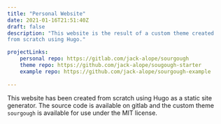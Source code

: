 ```yaml
---
title: "Personal Website"
date: 2021-01-16T21:51:40Z
draft: false
description: "This website is the result of a custom theme created
from scratch using Hugo."

projectLinks:
    personal repo: https://gitlab.com/jack-alope/sourgough
    theme repo: https://github.com/jack-alope/sougough-starter
    example repo: https://github.com/jack-alope/sourgough-example
    
---
```


This website has been created from scratch using Hugo as a static site
generator. The source code is available on gitlab and the custom theme
`sourgough` is available for use under the MIT license.